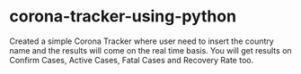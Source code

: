 # corona-tracker-using-python
Created a simple Corona Tracker where user need to insert the country name and the results will come on the real time basis. You will get 
results on Confirm Cases, Active Cases, Fatal Cases and Recovery Rate too.
